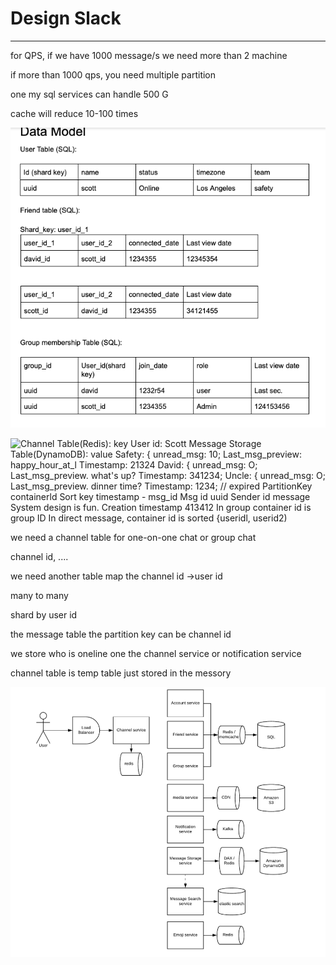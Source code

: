 # Design Slack 



---

for QPS, if we have 1000 message/s we need more than 2 machine



if more than 1000 qps, you need multiple partition



one my sql services can handle 500 G



cache will reduce 10-100 times

![Data MOdel User Table (SQL): Id (shard key) uuid name Friend table (SQL): Shard_key: user_id_l user id 1 david id user id 1 Scott id user id 2 Scott id user id 2 david id Group membership Table (SQL): group_id uuid uuid User_id(shard key) david id Scott status Online connected date 1234355 connected date 1234355 join_date 1232r54 1234355 timezone Los Angeles Last view date 12345354 Last view date 34121455 role user Admin team safety Last view date Last sec. 124153456 ](../../media/Message-Slack-Design-Slack-image1.png)



![Channel Table(Redis): key User id: Scott Message Storage Table(DynamoDB): value Safety: { unread_msg: 10; Last_msg_preview: happy_hour_at_l Timestamp: 21324 David: { unread_msg: O; Last_msg_preview. what's up? Timestamp: 341234; Uncle: { unread_msg: O; Last_msg_preview. dinner time? Timestamp: 1234; // expired PartitionKey containerld Sort key timestamp - msg_id Msg id uuid Sender id message System design is fun. Creation timestamp 413412 In group container id is group ID In direct message, container id is sorted {useridl, userid2) ](../../media/Message-Slack-Design-Slack-image2.png)







we need a channel table for one-on-one chat or group chat



channel id, ....



we need another table map the channel id ->user id

many to many

shard by user id





the message table the partition key can be channel id



we store who is oneline one the channel service or notification service



channel table is temp table just stored in the messory







![1 ](../../media/Message-Slack-Design-Slack-image3.png)



